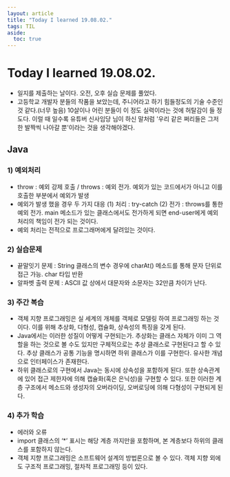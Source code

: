 ```yaml
---
layout: article
title: "Today I learned 19.08.02."
tags: TIL
aside:
  toc: true
---
```


# Today I learned 19.08.02.
- 일지를 제출하는 날이다. 오전, 오후 실습 문제를 풀었다.
- 고등학교 개발자 분들의 작품을 보았는데, 주니어라고 하기 힘들정도의 기술 수준인 것 같다.(너무 높음) 10살이나 어린 분들이 이 정도 실력이라는 것에 허탈감이 들 정도다. 이럴 때 일수록 유튜버 신사임당 님이 하신 말처럼 '우리 같은 쩌리들은 그저 한 발짝씩 나아갈 뿐'이라는 것을 생각해야겠다.

## Java
### 1) 예외처리
- throw : 예외 강제 호출 / throws : 예외 전가. 예외가 있는 코드에서가 아니고 이를 호출한 부분에서 예외가 발생
- 예외가 발생 했을 경우 두 가지 대응
 (1) 처리 : try-catch
 (2) 전가 : throws를 통한 예외 전가. main 메소드가 있는 클래스에서도 전가하게 되면 end-user에게 예외 처리의 책임이 전가 되는 것이다.
- 예외 처리는 전적으로 프로그래머에게 달려있는 것이다.

### 2) 실습문제
 - 끝말잇기 문제 : String 클래스의
   변수 경우에 charAt() 메소드를 통해 문자 단위로 접근 가능.
   char 타입 반환
 - 알파벳 출력 문제 : ASCII 값 상에서 대문자와 소문자는 32만큼 차이가 난다.

### 3) 주간 복습
- 객체 지향 프로그래밍은 실 세계의 개체를 객체로 모델링 하여 프로그래밍 하는 것이다. 이를 위해 추상화, 다형성, 캡슐화, 상속성의 특징을 갖게 된다.
- Java에서는 이러한 성질이 어떻게 구현되는가. 추상화는 클래스 자체가 이미 그 역할을 하는 것으로 볼 수도 있지만 구체적으로는 추상 클래스로 구현된다고 할 수 있다. 추상 클래스가 공통 기능을 명시하면 하위 클래스가 이를 구현한다. 유사한 개념으로 인터페이스가 존재한다.
- 하위 클래스로의 구현에서 Java는 동시에 상속성을 포함하게 된다. 또한 상속관계에 있어 접근 제한자에 의해 캡슐화(혹은 은닉성)을 구현할 수 있다. 또한 이러한 계층 구조에서 메소드와 생성자의 오버라이딩, 오버로딩에 의해 다형성이 구현되게 된다.

### 4) 추가 학습
 - 에러와 오류
 - import 클래스의 ‘*’ 표시는 해당 계층 까지만을 포함하며, 본 계층보다 하위의 클래스를 포함하지 않는다.
 - 객체 지향 프로그래밍은 소프트웨어 설계의 방법론으로 볼 수 있다. 객체 지향 외에도 구조적 프로그래밍, 절차적 프로그래밍 등이 있다.